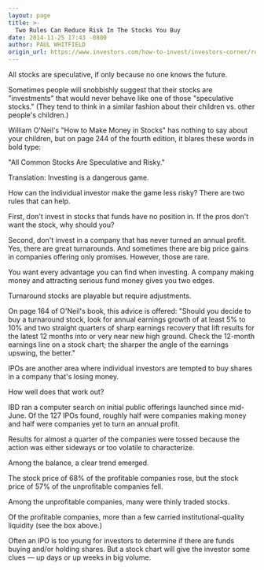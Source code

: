 ```yaml
---
layout: page
title: >-
  Two Rules Can Reduce Risk In The Stocks You Buy
date: 2014-11-25 17:43 -0800
author: PAUL WHITFIELD
origin_url: https://www.investors.com/how-to-invest/investors-corner/reduce-risk-in-your-stock-buys
---
```





All stocks are speculative, if only because no one knows the future.


Sometimes people will snobbishly suggest that their stocks are "investments" that would never behave like one of those "speculative stocks." (They tend to think in a similar fashion about their children vs. other people's children.)


William O'Neil's "How to Make Money in Stocks" has nothing to say about your children, but on page 244 of the fourth edition, it blares these words in bold type:


"All Common Stocks Are Speculative and Risky."


Translation: Investing is a dangerous game.


How can the individual investor make the game less risky? There are two rules that can help.


First, don't invest in stocks that funds have no position in. If the pros don't want the stock, why should you?


Second, don't invest in a company that has never turned an annual profit. Yes, there are great turnarounds. And sometimes there are big price gains in companies offering only promises. However, those are rare.


You want every advantage you can find when investing. A company making money and attracting serious fund money gives you two edges.


Turnaround stocks are playable but require adjustments.


On page 164 of O'Neil's book, this advice is offered: "Should you decide to buy a turnaround stock, look for annual earnings growth of at least 5% to 10% and two straight quarters of sharp earnings recovery that lift results for the latest 12 months into or very near new high ground. Check the 12-month earnings line on a stock chart; the sharper the angle of the earnings upswing, the better."


IPOs are another area where individual investors are tempted to buy shares in a company that's losing money.


How well does that work out?


IBD ran a computer search on initial public offerings launched since mid-June. Of the 127 IPOs found, roughly half were companies making money and half were companies yet to turn an annual profit.


Results for almost a quarter of the companies were tossed because the action was either sideways or too volatile to characterize.


Among the balance, a clear trend emerged.


The stock price of 68% of the profitable companies rose, but the stock price of 57% of the unprofitable companies fell.


Among the unprofitable companies, many were thinly traded stocks.


Of the profitable companies, more than a few carried institutional-quality liquidity (see the box above.)


Often an IPO is too young for investors to determine if there are funds buying and/or holding shares. But a stock chart will give the investor some clues — up days or up weeks in big volume.




